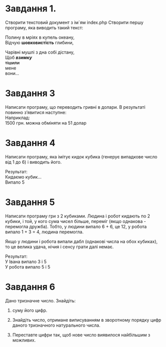 # Завдання 1.

Створити текстовий документ з ім`ям index.php
Створити першу програму, яка виводить такий текст:

Полину в мріях в купель океану,  
Відчую **шовковистість** глибини,

Чарівні мушлі з дна собі дістану,  
Щоб **_взимку_**  
~~тішили~~  
мене  
вони…

# Завдання 3

Написати програму, що переводить гривні в долари. В результаті повинно з’явитися наступне:  
Наприклад:  
1500 грн. можна обміняти на 51 долар

# Завдання 4

Написати програму, яка імітує кидок кубика (генерує випадкове число від 1 до 6) і виводить його.

Результат:  
Кидаємо кубик…  
Випало 5

# Завдання 5

Написати програму гри з 2 кубиками. Людина і робот кидають по 2 кубики, і той, у кого сума чисел більше, переміг (якщо
однакова - перемогла дружба). Тобто, у людини випало 6 + 6, це 12, у робота випало 1 + 3 = 4, людина перемогла.

Якщо у людини і робота випали дабл (однакові числа на обох кубиках), то це велика удача, нічия і сенсу грати далі немає.

Результат:  
У Івана випало 3 і 5  
У робота випало 5 і 5

# Завдання 6

Дано тризначне число. Знайдіть:

1) суму його цифр.

2) Знайдіть число, отримане виписуванням в зворотному порядку цифр даного тризначного натурального числа.

3) Переставте цифри так, щоб нове число виявилося найбільшим з можливих.

